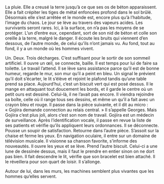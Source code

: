 La pluie. Elle a creusé la terre jusqu’à ce que ses os de béton apparaissent. Elle a fait crépiter les tiges de métal enfoncées profond dans le sol brûlé. Désormais elle s’est arrêtée et le monde est, encore plus qu’à l’habitude, l’image du chaos. Le jour se lève au travers des vapeurs acides. Les survivants seront rares. Ici, à la surface, on n’a pas les moyens de se protéger. L’un d’entre eux, cependant, sort de son nid de béton et colle son oreille à la terre, malgré le danger. Il écoute les bruits qui viennent d’en dessous, de l’autre monde, de celui qu’ils n’ont jamais vu. Au fond, tout au fond, il y a un monde où les hommes vivent.

Un. Deux. Trois décharges. C’est suffisant pour le sortir de son sommeil artificiel. Il ouvre un œil, se connecte, baille. Il est temps pour lui de faire sa toilette. Le travail l’attend. Il se lève sans assistance parce qu’il est de bonne humeur, regarde le mur, son mur qu’il a peint en bleu. Un signal le prévient qu’il doit s’écarter, le lit s’élève et rejoint le plafond tandis qu’une table prend sa place. Aujourd’hui, c’est un biscuit vert qui est posé dessus. Il le mange en attaquant tout doucement les bords, et il garde le centre où un petit ours est dessiné. Celui-là, il ne l’avait pas encore. Il viendra rejoindre sa boîte, celle où il range tous ses dessins, et même un qu’il a fait avec un crayon bleu et rouge. Il passe dans la pièce suivante, et il dit au micro : « Gojiira demande connection au relais central. » Il s’appelle Georges. Mais Gojiira c’est plus joli, alors c’est son nom de travail. Gojiira est un médecin de surveillance. Après l’identification vocale, il passe en revue la liste de ses patients et vérifie qu’ils appliquent leurs ordonnances. Il se déconnecte. Pousse un soupir de satisfaction. Retourne dans l’autre pièce. S’assoit sur la chaise et ferme les yeux. En navigation oculaire, il entre sur un domaine de télévision musicale. Il visionne sa chanson favorite, s’informe des nouveautés. Il ouvre les yeux et se lève. Prend l’autre biscuit. Celui-ci a une lune de dessinée dessus, mais il faut le prendre en entier sinon on ne dort pas bien. Il fait descendre le lit, vérifie que son bracelet est bien attaché. Il le réveillera pour son quart de loisir. Il s’allonge.

Autour de lui, dans les murs, les machines semblent plus vivantes que les hommes qu’elles servent.
